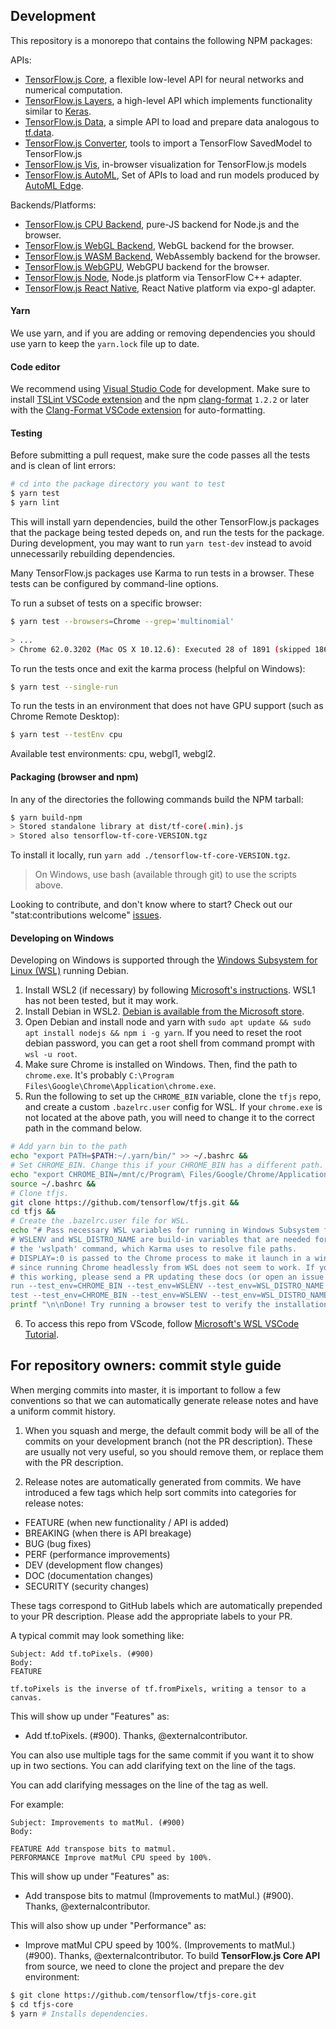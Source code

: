 ## Development

This repository is a monorepo that contains the following NPM packages:

APIs:
- [TensorFlow.js Core](/tfjs-core),
  a flexible low-level API for neural networks and numerical computation.
- [TensorFlow.js Layers](/tfjs-layers),
  a high-level API which implements functionality similar to
  [Keras](https://keras.io/).
- [TensorFlow.js Data](/tfjs-data),
  a simple API to load and prepare data analogous to
  [tf.data](https://www.tensorflow.org/guide/datasets).
- [TensorFlow.js Converter](/tfjs-converter),
  tools to import a TensorFlow SavedModel to TensorFlow.js
- [TensorFlow.js Vis](/tfjs-vis),
  in-browser visualization for TensorFlow.js models
- [TensorFlow.js AutoML](/tfjs-automl),
  Set of APIs to load and run models produced by
  [AutoML Edge](https://cloud.google.com/vision/automl/docs/edge-quickstart).


Backends/Platforms:
- [TensorFlow.js CPU Backend](/tfjs-backend-cpu), pure-JS backend for Node.js and the browser.
- [TensorFlow.js WebGL Backend](/tfjs-backend-webgl), WebGL backend for the browser.
- [TensorFlow.js WASM Backend](/tfjs-backend-wasm), WebAssembly backend for the browser.
- [TensorFlow.js WebGPU](/tfjs-backend-webgpu), WebGPU backend for the browser.
- [TensorFlow.js Node](/tfjs-node), Node.js platform via TensorFlow C++ adapter.
- [TensorFlow.js React Native](/tfjs-react-native), React Native platform via expo-gl adapter.

#### Yarn
We use yarn, and if you are adding or removing dependencies you should use yarn
to keep the `yarn.lock` file up to date.

#### Code editor
We recommend using [Visual Studio Code](https://code.visualstudio.com/) for
development. Make sure to install
[TSLint VSCode extension](https://marketplace.visualstudio.com/items?itemName=ms-vscode.vscode-typescript-tslint-plugin)
and the npm [clang-format](https://github.com/angular/clang-format) `1.2.2` or later
with the
[Clang-Format VSCode extension](https://marketplace.visualstudio.com/items?itemName=xaver.clang-format)
for auto-formatting.

#### Testing
Before submitting a pull request, make sure the code passes all the tests and is clean of lint errors:

```bash
# cd into the package directory you want to test
$ yarn test
$ yarn lint
```
This will install yarn dependencies, build the other TensorFlow.js packages that the package being tested depeds on,
and run the tests for the package. During development, you may want to run `yarn test-dev` instead to avoid
unnecessarily rebuilding dependencies.

Many TensorFlow.js packages use Karma to run tests in a browser. These tests can be configured by command-line options.

To run a subset of tests on a specific browser:

```bash
$ yarn test --browsers=Chrome --grep='multinomial'
 
> ...
> Chrome 62.0.3202 (Mac OS X 10.12.6): Executed 28 of 1891 (skipped 1863) SUCCESS (6.914 secs / 0.634 secs)
```

To run the tests once and exit the karma process (helpful on Windows):

```bash
$ yarn test --single-run
```

To run the tests in an environment that does not have GPU support (such as Chrome Remote Desktop):

```bash
$ yarn test --testEnv cpu
```

Available test environments: cpu, webgl1, webgl2.

#### Packaging (browser and npm)

In any of the directories the following commands build the NPM tarball:

```bash
$ yarn build-npm
> Stored standalone library at dist/tf-core(.min).js
> Stored also tensorflow-tf-core-VERSION.tgz
```

To install it locally, run `yarn add ./tensorflow-tf-core-VERSION.tgz`.

> On Windows, use bash (available through git) to use the scripts above.

Looking to contribute, and don't know where to start? Check out our "stat:contributions welcome" [issues](https://github.com/tensorflow/tfjs/labels/stat%3Acontributions%20welcome).

#### Developing on Windows
Developing on Windows is supported through the [Windows Subsystem for Linux (WSL)](https://docs.microsoft.com/en-us/windows/wsl/about) running Debian.

1. Install WSL2 (if necessary) by following [Microsoft's instructions](https://docs.microsoft.com/en-us/windows/wsl/install). WSL1 has not been tested, but it may work.
2. Install Debian in WSL2. [Debian is available from the Microsoft store](https://www.microsoft.com/en-us/p/debian/9msvkqc78pk6?activetab=pivot:overviewtab).
3. Open Debian and install node and yarn with 
`sudo apt update && sudo apt install nodejs && npm i -g yarn`. 
If you need to reset the root debian password, you can get a root shell from command prompt with `wsl -u root`.
4. Make sure Chrome is installed on Windows. Then, find the path to `chrome.exe`. It's probably `C:\Program Files\Google\Chrome\Application\chrome.exe`.
5. Run the following to set up the `CHROME_BIN` variable, clone the `tfjs` repo, and create a custom `.bazelrc.user` config for WSL. If your `chrome.exe` is not located at the above path, you will need to change it to the correct path in the command below.
```bash
# Add yarn bin to the path
echo "export PATH=$PATH:~/.yarn/bin/" >> ~/.bashrc &&
# Set CHROME_BIN. Change this if your CHROME_BIN has a different path.
echo "export CHROME_BIN=/mnt/c/Program\ Files/Google/Chrome/Application/chrome.exe" >> ~/.bashrc &&
source ~/.bashrc &&
# Clone tfjs.
git clone https://github.com/tensorflow/tfjs.git &&
cd tfjs &&
# Create the .bazelrc.user file for WSL.
echo "# Pass necessary WSL variables for running in Windows Subsystem for Linux.
# WSLENV and WSL_DISTRO_NAME are build-in variables that are needed for running
# the 'wslpath' command, which Karma uses to resolve file paths.
# DISPLAY=:0 is passed to the Chrome process to make it launch in a window
# since running Chrome headlessly from WSL does not seem to work. If you get
# this working, please send a PR updating these docs (or open an issue :).
run --test_env=CHROME_BIN --test_env=WSLENV --test_env=WSL_DISTRO_NAME --define DISPLAY=:0
test --test_env=CHROME_BIN --test_env=WSLENV --test_env=WSL_DISTRO_NAME --define DISPLAY=:0" > .bazelrc.user &&
printf "\n\nDone! Try running a browser test to verify the installation worked, e.g. 'cd tfjs-core && yarn && yarn test-browser'\n"
```
6. To access this repo from VScode, follow [Microsoft's WSL VSCode Tutorial](https://docs.microsoft.com/en-us/windows/wsl/tutorials/wsl-vscode).

## For repository owners: commit style guide

When merging commits into master, it is important to follow a few conventions
so that we can automatically generate release notes and have a uniform commit
history.

1. When you squash and merge, the default commit body will be all of the
commits on your development branch (not the PR description). These are usually
not very useful, so you should remove them, or replace them with the PR
description.

2. Release notes are automatically generated from commits. We have introduced a
few tags which help sort commits into categories for release notes:

- FEATURE (when new functionality / API is added)
- BREAKING (when there is API breakage)
- BUG (bug fixes)
- PERF (performance improvements)
- DEV (development flow changes)
- DOC (documentation changes)
- SECURITY (security changes)

These tags correspond to GitHub labels which are automatically prepended to your PR description.
Please add the appropriate labels to your PR.

A typical commit may look something like:

```
Subject: Add tf.toPixels. (#900)
Body:
FEATURE

tf.toPixels is the inverse of tf.fromPixels, writing a tensor to a canvas.

```

This will show up under "Features" as:
- Add tf.toPixels. (#900). Thanks, @externalcontributor.


You can also use multiple tags for the same commit if you want it to show up in
two sections. You can add clarifying text on the line of the tags.

You can add clarifying messages on the line of the tag as well.

For example:

```
Subject: Improvements to matMul. (#900)
Body:

FEATURE Add transpose bits to matmul.
PERFORMANCE Improve matMul CPU speed by 100%.
```

This will show up under "Features" as:
- Add transpose bits to matmul (Improvements to matMul.) (#900). Thanks, @externalcontributor.

This will also show up under "Performance" as:
- Improve matMul CPU speed by 100%. (Improvements to matMul.) (#900). Thanks, @externalcontributor.
To build **TensorFlow.js Core API** from source, we need to clone the project and prepare
the dev environment:

```bash
$ git clone https://github.com/tensorflow/tfjs-core.git
$ cd tfjs-core
$ yarn # Installs dependencies.
```
